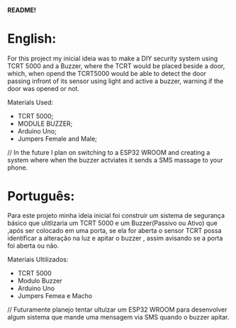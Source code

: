 #### README!

# English:
For this project my inicial ideia was to make a DIY security system using TCRT 5000 and a Buzzer, where the TCRT would be placed beside a door, which, when opend the TCRT5000
would be able to detect the door passing infront of its sensor using light and active a buzzer, warning if the door was opened or not.

Materials Used:

- TCRT 5000;
- MODULE BUZZER;
- Arduino Uno;
- Jumpers Female and Male;

// In the future I plan on switching to a ESP32 WROOM and creating a system where when the buzzer actviates it sends a SMS massage to your phone.

# Português:
Para este projeto minha ideia inicial foi construir um sistema de segurança básico que ulitlizaria um TCRT 5000 e um Buzzer(Passivo ou Ativo)
que ,após ser colocado em uma porta, se ela for aberta o sensor TCRT possa identificar a alteração na luz e apitar o buzzer , assim avisando se a porta foi aberta ou não.

Materiais Ultilizados:

- TCRT 5000
- Modulo Buzzer
- Arduino Uno
- Jumpers Femea e Macho

// Futuramente planejo tentar ultulzar um ESP32 WROOM para desenvolver algum sistema que mande uma mensagem via SMS quando o buzzer apitar. 

